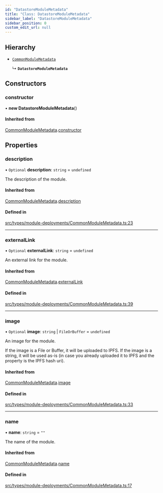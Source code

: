 ```yaml
---
id: "DatastoreModuleMetadata"
title: "Class: DatastoreModuleMetadata"
sidebar_label: "DatastoreModuleMetadata"
sidebar_position: 0
custom_edit_url: null
---
```


## Hierarchy

- [`CommonModuleMetadata`](CommonModuleMetadata)

  ↳ **`DatastoreModuleMetadata`**

## Constructors

### constructor

• **new DatastoreModuleMetadata**()

#### Inherited from

[CommonModuleMetadata](CommonModuleMetadata).[constructor](CommonModuleMetadata#constructor)

## Properties

### description

• `Optional` **description**: `string` = `undefined`

The description of the module.

#### Inherited from

[CommonModuleMetadata](CommonModuleMetadata).[description](CommonModuleMetadata#description)

#### Defined in

[src/types/module-deployments/CommonModuleMetadata.ts:23](https://github.com/PrasoonPratham/nftlabs-sdk-ts/blob/e7d1d7f/src/types/module-deployments/CommonModuleMetadata.ts#L23)

___

### externalLink

• `Optional` **externalLink**: `string` = `undefined`

An external link for the module.

#### Inherited from

[CommonModuleMetadata](CommonModuleMetadata).[externalLink](CommonModuleMetadata#externallink)

#### Defined in

[src/types/module-deployments/CommonModuleMetadata.ts:39](https://github.com/PrasoonPratham/nftlabs-sdk-ts/blob/e7d1d7f/src/types/module-deployments/CommonModuleMetadata.ts#L39)

___

### image

• `Optional` **image**: `string` \| `FileOrBuffer` = `undefined`

An image for the module.

If the image is a File or Buffer, it will be uploaded to IPFS.
If the image is a string, it will be used as-is (in case you already uploaded it to IPFS
and the property is the IPFS hash uri).

#### Inherited from

[CommonModuleMetadata](CommonModuleMetadata).[image](CommonModuleMetadata#image)

#### Defined in

[src/types/module-deployments/CommonModuleMetadata.ts:33](https://github.com/PrasoonPratham/nftlabs-sdk-ts/blob/e7d1d7f/src/types/module-deployments/CommonModuleMetadata.ts#L33)

___

### name

• **name**: `string` = `""`

The name of the module.

#### Inherited from

[CommonModuleMetadata](CommonModuleMetadata).[name](CommonModuleMetadata#name)

#### Defined in

[src/types/module-deployments/CommonModuleMetadata.ts:17](https://github.com/PrasoonPratham/nftlabs-sdk-ts/blob/e7d1d7f/src/types/module-deployments/CommonModuleMetadata.ts#L17)
